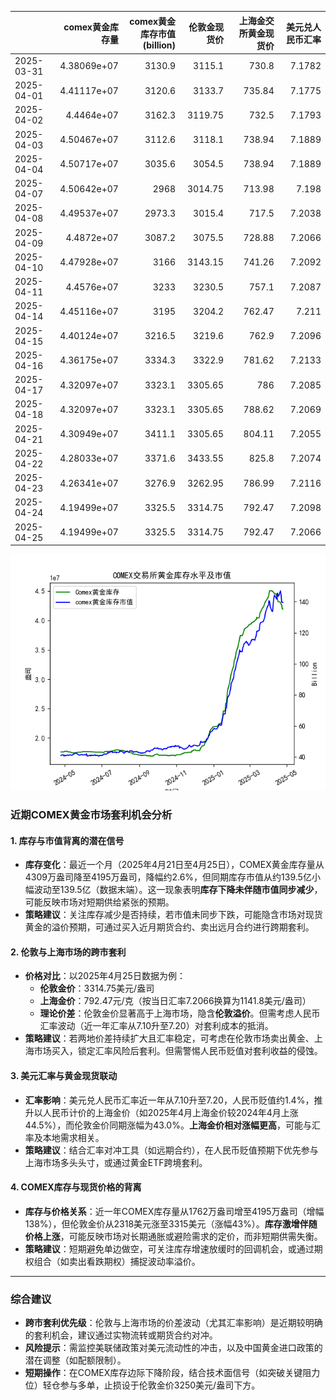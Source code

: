 |            |   comex黄金库存量 |   comex黄金库存市值(billion) |   伦敦金现货价 |   上海金交所黄金现货价 |   美元兑人民币汇率 |
|:-----------|------------------:|-----------------------------:|---------------:|-----------------------:|-------------------:|
| 2025-03-31 |       4.38069e+07 |                       3130.9 |        3115.1  |                 730.8  |             7.1782 |
| 2025-04-01 |       4.41117e+07 |                       3120.6 |        3133.7  |                 735.84 |             7.1775 |
| 2025-04-02 |       4.4464e+07  |                       3162.3 |        3119.75 |                 732.5  |             7.1793 |
| 2025-04-03 |       4.50467e+07 |                       3112.6 |        3118.1  |                 738.94 |             7.1889 |
| 2025-04-04 |       4.50717e+07 |                       3035.6 |        3054.5  |                 738.94 |             7.1889 |
| 2025-04-07 |       4.50642e+07 |                       2968   |        3014.75 |                 713.98 |             7.198  |
| 2025-04-08 |       4.49537e+07 |                       2973.3 |        3015.4  |                 717.5  |             7.2038 |
| 2025-04-09 |       4.4872e+07  |                       3087.2 |        3075.5  |                 728.88 |             7.2066 |
| 2025-04-10 |       4.47928e+07 |                       3166   |        3143.15 |                 741.26 |             7.2092 |
| 2025-04-11 |       4.4576e+07  |                       3233   |        3230.5  |                 757.1  |             7.2087 |
| 2025-04-14 |       4.45116e+07 |                       3195   |        3204.2  |                 762.47 |             7.211  |
| 2025-04-15 |       4.40124e+07 |                       3216.5 |        3219.6  |                 762.9  |             7.2096 |
| 2025-04-16 |       4.36175e+07 |                       3334.3 |        3322.9  |                 781.62 |             7.2133 |
| 2025-04-17 |       4.32097e+07 |                       3323.1 |        3305.65 |                 786    |             7.2085 |
| 2025-04-18 |       4.32097e+07 |                       3323.1 |        3305.65 |                 788.62 |             7.2069 |
| 2025-04-21 |       4.30949e+07 |                       3411.1 |        3305.65 |                 804.11 |             7.2055 |
| 2025-04-22 |       4.28033e+07 |                       3371.6 |        3433.55 |                 825.8  |             7.2074 |
| 2025-04-23 |       4.26341e+07 |                       3276.9 |        3262.95 |                 786.99 |             7.2116 |
| 2025-04-24 |       4.19499e+07 |                       3325.5 |        3314.75 |                 792.47 |             7.2098 |
| 2025-04-25 |       4.19499e+07 |                       3325.5 |        3314.75 |                 792.47 |             7.2066 |

![图](gold.png)



### 近期COMEX黄金市场套利机会分析

#### **1. 库存与市值背离的潜在信号**
- **库存变化**：最近一个月（2025年4月21日至4月25日），COMEX黄金库存量从4309万盎司降至4195万盎司，降幅约2.6%，但同期库存市值从约139.5亿小幅波动至139.5亿（数据末端）。这一现象表明**库存下降未伴随市值同步减少**，可能反映市场对短期供给紧张的预期。
- **策略建议**：关注库存减少是否持续，若市值未同步下跌，可能隐含市场对现货黄金的溢价预期，可通过买入近月期货合约、卖出远月合约进行跨期套利。

#### **2. 伦敦与上海市场的跨市套利**
- **价格对比**：以2025年4月25日数据为例：
  - **伦敦金价**：3314.75美元/盎司  
  - **上海金价**：792.47元/克（按当日汇率7.2066换算为1141.8美元/盎司）  
  - **理论价差**：伦敦金价显著高于上海市场，隐含**伦敦溢价**。但需考虑人民币汇率波动（近一年汇率从7.10升至7.20）对套利成本的抵消。
- **策略建议**：若两地价差持续扩大且汇率稳定，可考虑在伦敦市场卖出黄金、上海市场买入，锁定汇率风险后套利。但需警惕人民币贬值对套利收益的侵蚀。

#### **3. 美元汇率与黄金现货联动**
- **汇率影响**：美元兑人民币汇率近一年从7.10升至7.20，人民币贬值约1.4%，推升以人民币计价的上海金价（如2025年4月上海金价较2024年4月上涨44.5%），而伦敦金价同期涨幅为43.0%。**上海金价相对涨幅更高**，可能与汇率及本地需求相关。
- **策略建议**：结合汇率对冲工具（如远期合约），在人民币贬值预期下优先参与上海市场多头头寸，或通过黄金ETF跨境套利。

#### **4. COMEX库存与现货价格的背离**
- **库存与价格关系**：近一年COMEX库存量从1762万盎司增至4195万盎司（增幅138%），但伦敦金价从2318美元涨至3315美元（涨幅43%）。**库存激增伴随价格上涨**，可能反映市场对长期通胀或避险需求的定价，而非短期供需失衡。
- **策略建议**：短期避免单边做空，可关注库存增速放缓时的回调机会，或通过期权组合（如卖出看跌期权）捕捉波动率溢价。

---

### **综合建议**
- **跨市套利优先级**：伦敦与上海市场的价差波动（尤其汇率影响）是近期较明确的套利机会，建议通过实物流转或期货合约对冲。
- **风险提示**：需监控美联储政策对美元流动性的冲击，以及中国黄金进口政策的潜在调整（如配额限制）。
- **短期操作**：在COMEX库存边际下降阶段，结合技术面信号（如突破关键阻力位）轻仓参与多单，止损设于伦敦金价3250美元/盎司下方。